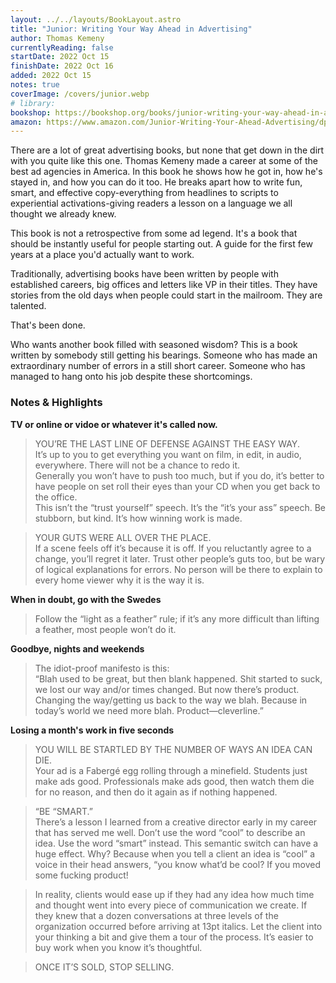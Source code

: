 ```yaml
---
layout: ../../layouts/BookLayout.astro
title: "Junior: Writing Your Way Ahead in Advertising"
author: Thomas Kemeny
currentlyReading: false
startDate: 2022 Oct 15
finishDate: 2022 Oct 16
added: 2022 Oct 15
notes: true
coverImage: /covers/junior.webp
# library: 
bookshop: https://bookshop.org/books/junior-writing-your-way-ahead-in-advertising/9781576879122
amazon: https://www.amazon.com/Junior-Writing-Your-Ahead-Advertising/dp/1576879127
---
```


There are a lot of great advertising books, but none that get down in the dirt with you quite like this one. Thomas Kemeny made a career at some of the best ad agencies in America. In this book he shows how he got in, how he's stayed in, and how you can do it too. He breaks apart how to write fun, smart, and effective copy-everything from headlines to scripts to experiential activations-giving readers a lesson on a language we all thought we already knew.

This book is not a retrospective from some ad legend. It's a book that should be instantly useful for people starting out. A guide for the first few years at a place you'd actually want to work.

Traditionally, advertising books have been written by people with established careers, big offices and letters like VP in their titles. They have stories from the old days when people could start in the mailroom. They are talented.

That's been done.

Who wants another book filled with seasoned wisdom? This is a book written by somebody still getting his bearings. Someone who has made an extraordinary number of errors in a still short career. Someone who has managed to hang onto his job despite these shortcomings.

### Notes & Highlights
**TV or online or vidoe or whatever it's called now.**
> YOU’RE THE LAST LINE OF DEFENSE AGAINST THE EASY WAY.  
> It’s up to you to get everything you want on film, in edit, in audio, everywhere. There will not be a chance to redo it.  
> Generally you won’t have to push too much, but if you do, it’s better to have people on set roll their eyes than your CD when you get back to the office.  
> This isn’t the “trust yourself” speech. It’s the “it’s your ass” speech. Be stubborn, but kind. It’s how winning work is made.

> YOUR GUTS WERE ALL OVER THE PLACE.  
> If a scene feels off it’s because it is off. If you reluctantly agree to a change, you’ll regret it later. Trust other people’s guts too, but be wary of logical explanations for errors. No person will be there to explain to every home viewer why it is the way it is.

**When in doubt, go with the Swedes**
> Follow the “light as a feather” rule; if it’s any more difficult than lifting a feather, most people won’t do it.

**Goodbye, nights and weekends**
> The idiot-proof manifesto is this:  
> “Blah used to be great, but then blank happened. Shit started to suck, we lost our way and/or times changed. But now there’s product. Changing the way/getting us back to the way we blah. Because in today’s world we need more blah. Product—cleverline.”

**Losing a month's work in five seconds**
> YOU WILL BE STARTLED BY THE NUMBER OF WAYS AN IDEA CAN DIE.  
> Your ad is a Fabergé egg rolling through a minefield. Students just make ads good. Professionals make ads good, then watch them die for no reason, and then do it again as if nothing happened.

> “BE “SMART.”  
> There’s a lesson I learned from a creative director early in my career that has served me well. Don’t use the word “cool” to describe an idea. Use the word “smart” instead. This semantic switch can have a huge effect. Why? Because when you tell a client an idea is “cool” a voice in their head answers, “you know what’d be cool? If you moved some fucking product!

> In reality, clients would ease up if they had any idea how much time and thought went into every piece of communication we create. If they knew that a dozen conversations at three levels of the organization occurred before arriving at 13pt italics. Let the client into your thinking a bit and give them a tour of the process. It’s easier to buy work when you know it’s thoughtful.

> ONCE IT’S SOLD, STOP SELLING.
